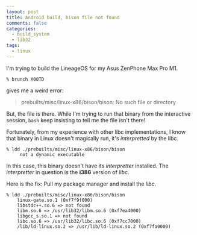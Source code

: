 ```yaml
---
layout: post
title: Android build, bison file not found
comments: false
categories:
  - build_system
  - lib32
tags:
  - linux
---
```


I'm trying to build the LineageOS for my Asus ZenPhone Max Pro M1.

    % brunch X00TD

gives me a weird error:

> prebuilts/misc/linux-x86/bison/bison: No such file or directory

But, the file is there.
While I'm trying to run that binary from the interactive session,
`bash` keep insisting to tell me the file isn't there!

Fortunately, from my experience with other libc implementations,
I know that binary in Linux doesn't magically run,
it's _interpretted_ by the libc.

    % ldd ./prebuilts/misc/linux-x86/bison/bison
         not a dynamic executable

In this case, this binary doesn't have its _interpretter_ installed.
The _interpretter_ in question is the **i386** version of _libc_.

Here is the fix: Pull my package manager and install the _libc_.

    % ldd ./prebuilts/misc/linux-x86/bison/bison
        linux-gate.so.1 (0xf7f9f000)
        libstdc++.so.6 => not found
        libm.so.6 => /usr/lib32/libm.so.6 (0xf7ea4000)
        libgcc_s.so.1 => not found
        libc.so.6 => /usr/lib32/libc.so.6 (0xf7cc7000)
        /lib/ld-linux.so.2 => /usr/lib/ld-linux.so.2 (0xf7fa0000)
